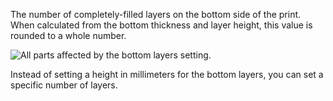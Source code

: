 The number of completely-filled layers on the bottom side of the print. When calculated from the bottom thickness and layer height, this value is rounded to a whole number.

![All parts affected by the bottom layers setting.](bottom_thickness.png)

Instead of setting a height in millimeters for the bottom layers, you can set a specific number of layers.
